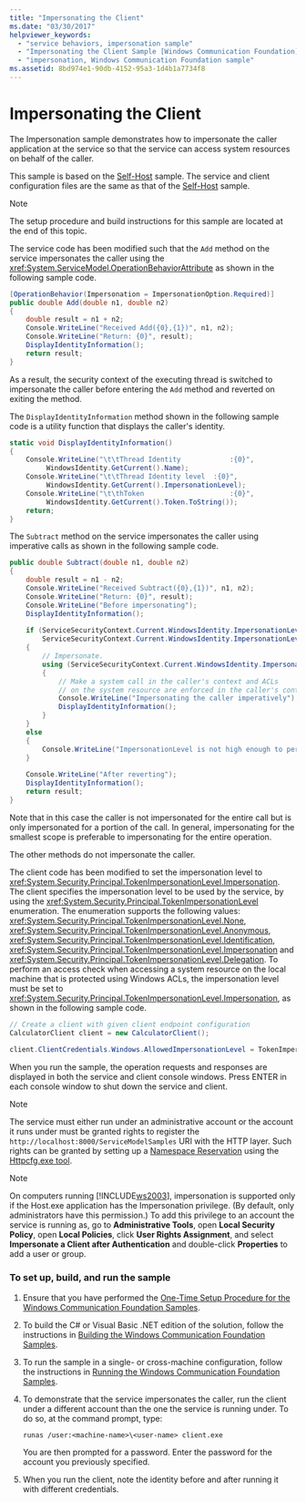 ```yaml
---
title: "Impersonating the Client"
ms.date: "03/30/2017"
helpviewer_keywords: 
  - "service behaviors, impersonation sample"
  - "Impersonating the Client Sample [Windows Communication Foundation]"
  - "impersonation, Windows Communication Foundation sample"
ms.assetid: 8bd974e1-90db-4152-95a3-1d4b1a7734f8
---
```

# Impersonating the Client
The Impersonation sample demonstrates how to impersonate the caller application at the service so that the service can access system resources on behalf of the caller.  
  
 This sample is based on the [Self-Host](../../../../docs/framework/wcf/samples/self-host.md) sample. The service and client configuration files are the same as that of the [Self-Host](../../../../docs/framework/wcf/samples/self-host.md) sample.  
  
> [!NOTE]
> The setup procedure and build instructions for this sample are located at the end of this topic.  
  
 The service code has been modified such that the `Add` method on the service impersonates the caller using the <xref:System.ServiceModel.OperationBehaviorAttribute> as shown in the following sample code.  
  
```csharp
[OperationBehavior(Impersonation = ImpersonationOption.Required)]  
public double Add(double n1, double n2)  
{  
    double result = n1 + n2;  
    Console.WriteLine("Received Add({0},{1})", n1, n2);  
    Console.WriteLine("Return: {0}", result);  
    DisplayIdentityInformation();  
    return result;  
}  
```  
  
 As a result, the security context of the executing thread is switched to impersonate the caller before entering the `Add` method and reverted on exiting the method.  
  
 The `DisplayIdentityInformation` method shown in the following sample code is a utility function that displays the caller's identity.  
  
```csharp
static void DisplayIdentityInformation()  
{  
    Console.WriteLine("\t\tThread Identity            :{0}",  
         WindowsIdentity.GetCurrent().Name);  
    Console.WriteLine("\t\tThread Identity level  :{0}",   
         WindowsIdentity.GetCurrent().ImpersonationLevel);  
    Console.WriteLine("\t\thToken                     :{0}",  
         WindowsIdentity.GetCurrent().Token.ToString());  
    return;  
}  
```  
  
 The `Subtract` method on the service impersonates the caller using imperative calls as shown in the following sample code.  
  
```csharp
public double Subtract(double n1, double n2)  
{  
    double result = n1 - n2;  
    Console.WriteLine("Received Subtract({0},{1})", n1, n2);  
    Console.WriteLine("Return: {0}", result);  
    Console.WriteLine("Before impersonating");  
    DisplayIdentityInformation();  
  
    if (ServiceSecurityContext.Current.WindowsIdentity.ImpersonationLevel == TokenImpersonationLevel.Impersonation ||  
        ServiceSecurityContext.Current.WindowsIdentity.ImpersonationLevel == TokenImpersonationLevel.Delegation)  
    {  
        // Impersonate.  
        using (ServiceSecurityContext.Current.WindowsIdentity.Impersonate())  
        {  
            // Make a system call in the caller's context and ACLs   
            // on the system resource are enforced in the caller's context.   
            Console.WriteLine("Impersonating the caller imperatively");  
            DisplayIdentityInformation();  
        }  
    }  
    else  
    {  
        Console.WriteLine("ImpersonationLevel is not high enough to perform this operation.");  
    }  
  
    Console.WriteLine("After reverting");  
    DisplayIdentityInformation();  
    return result;  
}  
```  
  
 Note that in this case the caller is not impersonated for the entire call but is only impersonated for a portion of the call. In general, impersonating for the smallest scope is preferable to impersonating for the entire operation.  
  
 The other methods do not impersonate the caller.  
  
 The client code has been modified to set the impersonation level to <xref:System.Security.Principal.TokenImpersonationLevel.Impersonation>. The client specifies the impersonation level to be used by the service, by using the <xref:System.Security.Principal.TokenImpersonationLevel> enumeration. The enumeration supports the following values: <xref:System.Security.Principal.TokenImpersonationLevel.None>, <xref:System.Security.Principal.TokenImpersonationLevel.Anonymous>, <xref:System.Security.Principal.TokenImpersonationLevel.Identification>, <xref:System.Security.Principal.TokenImpersonationLevel.Impersonation> and <xref:System.Security.Principal.TokenImpersonationLevel.Delegation>. To perform an access check when accessing a system resource on the local machine that is protected using Windows ACLs, the impersonation level must be set to <xref:System.Security.Principal.TokenImpersonationLevel.Impersonation>, as shown in the following sample code.  
  
```csharp
// Create a client with given client endpoint configuration  
CalculatorClient client = new CalculatorClient();  
  
client.ClientCredentials.Windows.AllowedImpersonationLevel = TokenImpersonationLevel.Impersonation;  
```  
  
 When you run the sample, the operation requests and responses are displayed in both the service and client console windows. Press ENTER in each console window to shut down the service and client.  
  
> [!NOTE]
> The service must either run under an administrative account or the account it runs under must be granted rights to register the `http://localhost:8000/ServiceModelSamples` URI with the HTTP layer. Such rights can be granted by setting up a [Namespace Reservation](https://go.microsoft.com/fwlink/?LinkId=95012) using the [Httpcfg.exe tool](https://go.microsoft.com/fwlink/?LinkId=95010).  
  
> [!NOTE]
> On computers running [!INCLUDE[ws2003](../../../../includes/ws2003-md.md)], impersonation is supported only if the Host.exe application has the Impersonation privilege. (By default, only administrators have this permission.) To add this privilege to an account the service is running as, go to **Administrative Tools**, open **Local Security Policy**, open **Local Policies**, click **User Rights Assignment**, and select **Impersonate a Client after Authentication** and double-click **Properties** to add a user or group.  
  
### To set up, build, and run the sample  
  
1. Ensure that you have performed the [One-Time Setup Procedure for the Windows Communication Foundation Samples](../../../../docs/framework/wcf/samples/one-time-setup-procedure-for-the-wcf-samples.md).  
  
2. To build the C# or Visual Basic .NET edition of the solution, follow the instructions in [Building the Windows Communication Foundation Samples](../../../../docs/framework/wcf/samples/building-the-samples.md).  
  
3. To run the sample in a single- or cross-machine configuration, follow the instructions in [Running the Windows Communication Foundation Samples](../../../../docs/framework/wcf/samples/running-the-samples.md).  
  
4. To demonstrate that the service impersonates the caller, run the client under a different account than the one the service is running under. To do so, at the command prompt, type:  
  
    ```console  
    runas /user:<machine-name>\<user-name> client.exe  
    ```  
  
     You are then prompted for a password. Enter the password for the account you previously specified.  
  
5. When you run the client, note the identity before and after running it with different credentials.  
